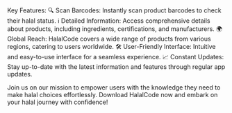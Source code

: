 Key Features:
🔍 Scan Barcodes: Instantly scan product barcodes to check their halal status.
ℹ️ Detailed Information: Access comprehensive details about products, including ingredients, certifications, and manufacturers.
🌍 Global Reach: HalalCode covers a wide range of products from various regions, catering to users worldwide.
🛠️ User-Friendly Interface: Intuitive and easy-to-use interface for a seamless experience.
📈 Constant Updates: Stay up-to-date with the latest information and features through regular app updates.

Join us on our mission to empower users with the knowledge they need to make halal choices effortlessly. Download HalalCode now and embark on your halal journey with confidence!


